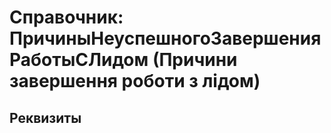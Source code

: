 ﻿# Справочник: ПричиныНеуспешногоЗавершенияРаботыСЛидом (Причини завершення роботи з лідом)

## Реквизиты


